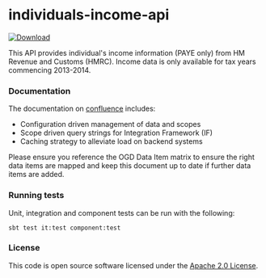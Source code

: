# individuals-income-api

[ ![Download](https://api.bintray.com/packages/hmrc/releases/individuals-income-api/images/download.svg) ](https://bintray.com/hmrc/releases/individuals-income-api/_latestVersion)

This API provides individual's income information (PAYE only) from HM Revenue and Customs (HMRC). Income data is only available for tax years commencing 2013-2014.

### Documentation
The documentation on [confluence](https://confluence.tools.tax.service.gov.uk/display/MDS/Development+space) includes:
- Configuration driven management of data and scopes
- Scope driven query strings for Integration Framework (IF)
- Caching strategy to alleviate load on backend systems
 
Please ensure you reference the OGD Data Item matrix to ensure the right data items are mapped and keep this document up to date if further data items are added.
### Running tests

Unit, integration and component tests can be run with the following:

    sbt test it:test component:test

### License

This code is open source software licensed under the [Apache 2.0 License]("http://www.apache.org/licenses/LICENSE-2.0.html").

